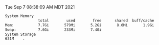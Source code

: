 Tue Sep  7 08:38:09 AM MDT 2021
```bash
System Memory
               total        used        free      shared  buff/cache   available
Mem:           7.7Gi       579Mi       5.2Gi       8.0Mi       1.9Gi       6.8Gi
Swap:          7.6Gi       233Mi       7.4Gi
System Storage
631M	.
```
